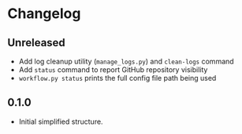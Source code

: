 # Changelog
## Unreleased
- Add log cleanup utility (`manage_logs.py`) and `clean-logs` command
- Add `status` command to report GitHub repository visibility
- `workflow.py status` prints the full config file path being used


## 0.1.0
- Initial simplified structure.
